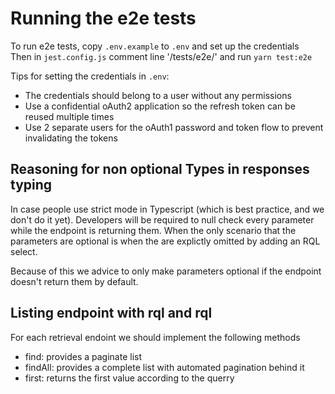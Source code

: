 # Running the e2e tests
To run e2e tests, copy `.env.example` to `.env` and set up the credentials  
Then in `jest.config.js` comment line '/tests/e2e/' and run `yarn test:e2e`

Tips for setting the credentials in `.env`:
- The credentials should belong to a user without any permissions
- Use a confidential oAuth2 application so the refresh token can be reused multiple times
- Use 2 separate users for the oAuth1 password and token flow to prevent invalidating the tokens


## Reasoning for non optional Types in responses typing
In case people use strict mode in Typescript (which is best practice, and we don't do it yet). 
Developers will be required to null check every parameter while the endpoint is returning them. When the only scenario that the parameters are optional is when the are explictly omitted by adding an RQL select.

Because of this we advice to only make parameters optional if the endpoint doesn't return them by default.

## Listing endpoint with rql and rql
For each retrieval endoint we should implement the following methods
- find: provides a paginate list
- findAll: provides a complete list with automated pagination behind it
- first: returns the first value according to the querry
